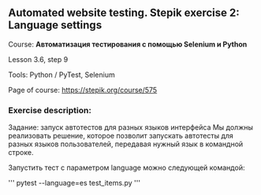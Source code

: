 ## Automated website testing. Stepik exercise 2: Language settings
Course: <b>Автоматизация тестирования с помощью Selenium и Python</b>

Lesson 3.6, step 9

Tools: Python / PyTest, Selenium 

Page of course: https://stepik.org/course/575

### Exercise description:
Задание: запуск автотестов для разных языков интерфейса
Мы должны реализовать решение, которое позволит запускать автотесты для разных языков пользователей, передавая нужный язык в командной строке.

Запустить тест с параметром language можно следующей командой:

''' pytest --language=es test_items.py '''
